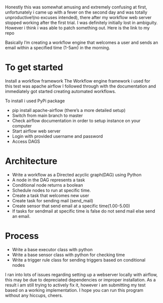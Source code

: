Honestly this was somewhat amusing and extremely confusing at first, unfortunately i came up with a fever on the second day and was totally unproductive!(no excuses intended), there after my workflow web server stopped working after the first trial. I was definitely initially lost in ambiguity. However i think i was able to patch something out.
Here is the link to my repo 

Basically I’m creating a workflow engine that welcomes a user and sends an email within a specified time (1-5am) in the morning.

# To get started 

Install a workflow framework 
The Workflow engine framework i used for this test was apache airflow
I followed through with the documentation and immediately got started creating automated workflows.

To install i used PyPi package 
- pip install apache-airflow (there’s a more detailed setup)
- Switch from main branch to master
- Check airflow documentation in order to setup instance on your computer
- Start airflow web server 
- Login with provided username and password
- Access DAGS

# Architecture
- Write a workflow as a Directed acyclic graph(DAG) using Python 
- A node in the DAG represents a task 
- Conditional node returns a boolean 
- Schedule nodes to run at specific time.
- Create a task that welcomes new user 
- Create task for sending mail (send_mail)
- Create sensor that send email at a specific time(1.00-5.00)
- If tasks for sendmail at specific time is false do not send mail else send an email.

# Process
- Write a base executor class with python
- Write a base sensor class with python for checking time
- Write a trigger rule class for sending triggers based on conditional nodes

I ran into lots of issues regarding setting up a webserver locally with airflow, this may be due to depreciated dependencies or improper installation.
As a result i am still trying to actively fix it, however i am submitting my test based on a working implementation.
I hope you can run this program without any hiccups, cheers.
